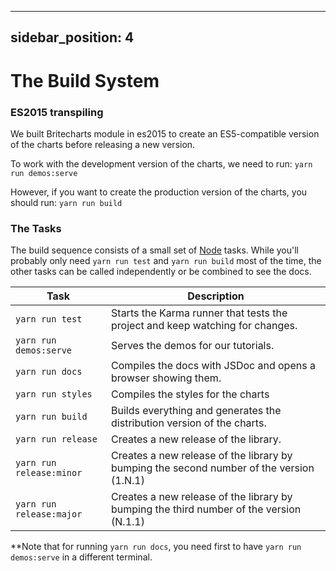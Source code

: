 
---
sidebar_position: 4
---

# The Build System

### ES2015 transpiling

We built Britecharts module in es2015 to create an ES5-compatible version of the charts before releasing a new version.

To work with the development version of the charts, we need to run:
`yarn run demos:serve`

However, if you want to create the production version of the charts, you should run:
`yarn run build`

### The Tasks

The build sequence consists of a small set of [Node][node] tasks. While you'll probably only need `yarn run test` and `yarn run build` most of the time, the other tasks can be called independently or be combined to see the docs.

| Task                     | Description                                                                              |
| ------------------------ | ---------------------------------------------------------------------------------------- |
| `yarn run test`          | Starts the Karma runner that tests the project and keep watching for changes.            |
| `yarn run demos:serve`   | Serves the demos for our tutorials.                                                      |
| `yarn run docs`          | Compiles the docs with JSDoc and opens a browser showing them.                           |
| `yarn run styles`        | Compiles the styles for the charts                                                       |
| `yarn run build`         | Builds everything and generates the distribution version of the charts.                  |
| `yarn run release`       | Creates a new release of the library.                                                    |
| `yarn run release:minor` | Creates a new release of the library by bumping the second number of the version (1.N.1) |
| `yarn run release:major` | Creates a new release of the library by bumping the third number of the version (N.1.1)  |
\*\*Note that for running `yarn run docs`, you need first to have `yarn run demos:serve` in a different terminal.

[node]: http://nodejs.org
